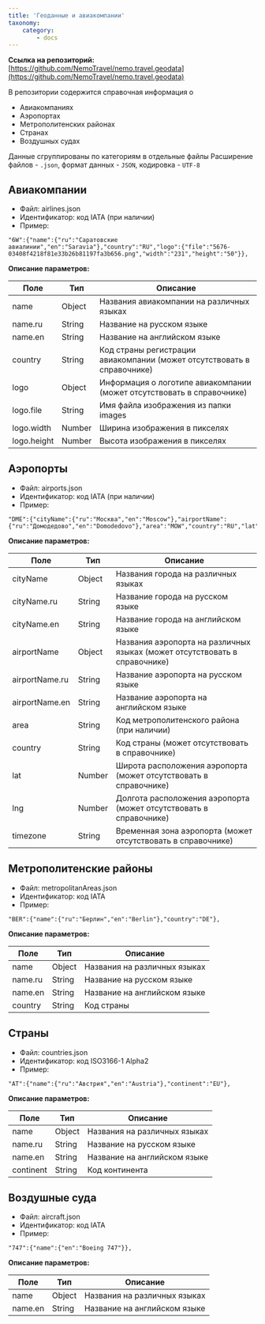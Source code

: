 ```yaml
---
title: 'Геоданные и авиакомпании'
taxonomy:
    category:
        - docs
---
```


**Ссылка на репозиторий:** [https://github.com/NemoTravel/nemo.travel.geodata](https://github.com/NemoTravel/nemo.travel.geodata)

В репозитории содержится справочная информация о

* Авиакомпаниях
* Аэропортах
* Метрополитенских районах 
* Странах
* Воздушных судах

Данные сгруппированы по категориям в отдельные файлы
Расширение файлов - `.json`, формат данных - `JSON`, кодировка - `UTF-8`

## Авиакомпании

* Файл: airlines.json
* Идентификатор: код IATA (при наличии)
* Пример:
```
"6W":{"name":{"ru":"Саратовские авиалинии","en":"Saravia"},"country":"RU","logo":{"file":"5676-03408f4218f81e33b26b81197fa3b656.png","width":"231","height":"50"}},
```

**Описание параметров:**
 
| Поле        | Тип           | Описание  |
| ------------- |---------------| ------|
| name          | Object        | Названия авиакомпании на различных языках |
| name.ru          | String        | Название на русском языке |
| name.en          | String        | Название на английском языке |
| country      | String        |  Код страны регистрации авиакомпании (может отсутствовать в справочнике) |
| logo  | Object      |    Информация о логотипе авиакомпании (может отсутствовать в справочнике) |
| logo.file  | String      | Имя файла изображения из папки images |
| logo.width  | Number      |   Ширина изображения в пикселях |
| logo.height  | Number      |    Высота изображения в пикселях |

## Аэропорты

* Файл: airports.json
* Идентификатор: код IATA (при наличии)
* Пример:
```
"DME":{"cityName":{"ru":"Москва","en":"Moscow"},"airportName":{"ru":"Домодедово","en":"Domodedovo"},"area":"MOW","country":"RU","lat":55.4145,"lng":37.8999,"timezone":"Europe/Moscow"},
```

**Описание параметров:**
 
| Поле        | Тип           | Описание  |
| ------------- |---------------| ------|
| cityName          | Object        | Названия города на различных языках |
| cityName.ru          | String        | Название города на русском языке |
| cityName.en          | String        | Название города на английском языке |
| airportName          | Object        | Названия аэропорта на различных языках (может отсутствовать в справочнике) |
| airportName.ru          | String        | Название аэропорта на русском языке |
| airportName.en          | String        | Название аэропорта на английском языке |
| area          | String        | Код метрополитенского района (при наличии) |
| country      | String        |  Код страны (может отсутствовать в справочнике) |
| lat  | Number      |   Широта расположения аэропорта (может отсутствовать в справочнике) |
| lng  | Number      |    Долгота расположения аэропорта (может отсутствовать в справочнике) |
| timezone  | String      | Временная зона аэропорта (может отсутствовать в справочнике) |


## Метрополитенские районы

* Файл: metropolitanAreas.json
* Идентификатор: код IATA
* Пример:
```
"BER":{"name":{"ru":"Берлин","en":"Berlin"},"country":"DE"},
```

**Описание параметров:**
 
| Поле        | Тип           | Описание  |
| ------------- |---------------| ------|
| name          | Object        | Названия на различных языках |
| name.ru          | String        | Название на русском языке |
| name.en          | String        | Название на английском языке |
| country      | String        |  Код страны |


## Страны

* Файл: countries.json
* Идентификатор: код ISO3166-1 Alpha2
* Пример:
```
"AT":{"name":{"ru":"Австрия","en":"Austria"},"continent":"EU"},
```

**Описание параметров:**
 
| Поле        | Тип           | Описание  |
| ------------- |---------------| ------|
| name          | Object        | Названия на различных языках |
| name.ru          | String        | Название на русском языке |
| name.en          | String        | Название на английском языке |
| continent      | String        |  Код континента |

## Воздушные суда

* Файл: aircraft.json
* Идентификатор: код IATA
* Пример:
```
"747":{"name":{"en":"Boeing 747"}},
```

**Описание параметров:**
 
| Поле        | Тип           | Описание  |
| ------------- |---------------| ------|
| name          | Object        | Названия на различных языках |
| name.en          | String        | Название на английском языке |

